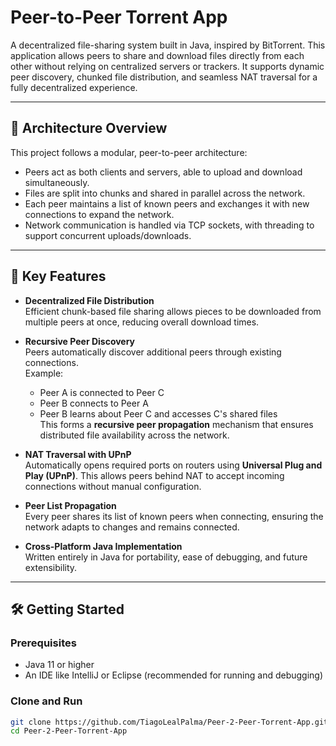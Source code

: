 # Peer-to-Peer Torrent App

A decentralized file-sharing system built in Java, inspired by BitTorrent. This application allows peers to share and download files directly from each other without relying on centralized servers or trackers. It supports dynamic peer discovery, chunked file distribution, and seamless NAT traversal for a fully decentralized experience.

---

## 🧠 Architecture Overview

This project follows a modular, peer-to-peer architecture:

- Peers act as both clients and servers, able to upload and download simultaneously.
- Files are split into chunks and shared in parallel across the network.
- Each peer maintains a list of known peers and exchanges it with new connections to expand the network.
- Network communication is handled via TCP sockets, with threading to support concurrent uploads/downloads.

---

## 🚀 Key Features

- **Decentralized File Distribution**  
  Efficient chunk-based file sharing allows pieces to be downloaded from multiple peers at once, reducing overall download times.

- **Recursive Peer Discovery**  
  Peers automatically discover additional peers through existing connections.  
  Example:  
  - Peer A is connected to Peer C  
  - Peer B connects to Peer A  
  - Peer B learns about Peer C and accesses C's shared files  
  This forms a **recursive peer propagation** mechanism that ensures distributed file availability across the network.

- **NAT Traversal with UPnP**  
  Automatically opens required ports on routers using **Universal Plug and Play (UPnP)**. This allows peers behind NAT to accept incoming connections without manual configuration.

- **Peer List Propagation**  
  Every peer shares its list of known peers when connecting, ensuring the network adapts to changes and remains connected.

- **Cross-Platform Java Implementation**  
  Written entirely in Java for portability, ease of debugging, and future extensibility.

---

## 🛠️ Getting Started

### Prerequisites

- Java 11 or higher
- An IDE like IntelliJ or Eclipse (recommended for running and debugging)

### Clone and Run

```bash
git clone https://github.com/TiagoLealPalma/Peer-2-Peer-Torrent-App.git
cd Peer-2-Peer-Torrent-App
